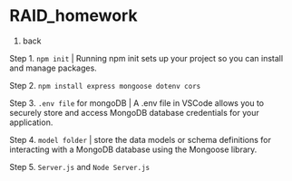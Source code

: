 # RAID_homework

1. back

Step 1. `npm init`  | Running npm init sets up your project so you can install and manage packages.

Step 2. `npm install express mongoose dotenv cors`

Step 3. `.env file` for mongoDB | A .env file in VSCode allows you to securely store and access MongoDB database credentials for your application.

Step 4. `model folder` | store the data models or schema definitions for interacting with a MongoDB database using the Mongoose library.

Step 5. `Server.js` and `Node Server.js`